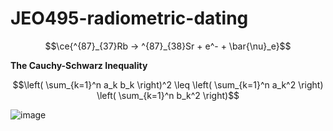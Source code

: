 # JEO495-radiometric-dating

$$\ce{^{87}_{37}Rb -> ^{87}_{38}Sr + e^- + \bar{\nu}_e}$$

**The Cauchy-Schwarz Inequality**

```math
\left( \sum_{k=1}^n a_k b_k \right)^2 \leq \left( \sum_{k=1}^n a_k^2 \right) \left( \sum_{k=1}^n b_k^2 \right)
```

![image](https://github.com/altarcag/JEO495-radiometric-dating/assets/26670231/3e0ea7c4-6247-42a7-9c8e-cba9bf88e44a)
